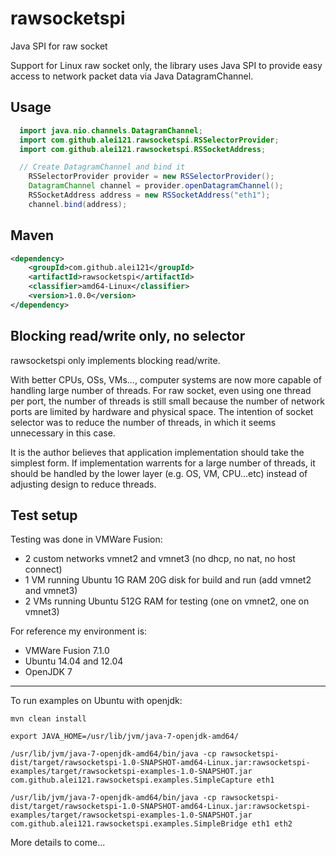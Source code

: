 rawsocketspi
============

Java SPI for raw socket

Support for Linux raw socket only, the library uses Java SPI to provide easy access to network packet data via Java DatagramChannel.

Usage
---
```java
  import java.nio.channels.DatagramChannel;
  import com.github.alei121.rawsocketspi.RSSelectorProvider;
  import com.github.alei121.rawsocketspi.RSSocketAddress;

  // Create DatagramChannel and bind it
	RSSelectorProvider provider = new RSSelectorProvider();
	DatagramChannel channel = provider.openDatagramChannel();
	RSSocketAddress address = new RSSocketAddress("eth1");
	channel.bind(address);
```

Maven
---
```xml
<dependency>
	<groupId>com.github.alei121</groupId>
	<artifactId>rawsocketspi</artifactId>
	<classifier>amd64-Linux</classifier>
	<version>1.0.0</version>
</dependency>
```

Blocking read/write only, no selector
---
rawsocketspi only implements blocking read/write.

With better CPUs, OSs, VMs..., computer systems are now more capable of handling large number of threads.
For raw socket, even using one thread per port, the number of threads is still small because the number of network ports are limited by hardware and physical space.
The intention of socket selector was to reduce the number of threads, in which it seems unnecessary in this case.

It is the author believes that application implementation should take the simplest form.
If implementation warrents for a large number of threads, it should be handled by the lower layer (e.g. OS, VM, CPU...etc) instead of adjusting design to reduce threads.


Test setup
---
Testing was done in VMWare Fusion:
* 2 custom networks vmnet2 and vmnet3 (no dhcp, no nat, no host connect)
* 1 VM running Ubuntu 1G RAM 20G disk for build and run (add vmnet2 and vmnet3)
* 2 VMs running Ubuntu 512G RAM for testing (one on vmnet2, one on vmnet3)

For reference my environment is:
* VMWare Fusion 7.1.0
* Ubuntu 14.04 and 12.04
* OpenJDK 7

---
To run examples on Ubuntu with openjdk:

`mvn clean install`

`export JAVA_HOME=/usr/lib/jvm/java-7-openjdk-amd64/`

`/usr/lib/jvm/java-7-openjdk-amd64/bin/java -cp rawsocketspi-dist/target/rawsocketspi-1.0-SNAPSHOT-amd64-Linux.jar:rawsocketspi-examples/target/rawsocketspi-examples-1.0-SNAPSHOT.jar com.github.alei121.rawsocketspi.examples.SimpleCapture eth1`

`/usr/lib/jvm/java-7-openjdk-amd64/bin/java -cp rawsocketspi-dist/target/rawsocketspi-1.0-SNAPSHOT-amd64-Linux.jar:rawsocketspi-examples/target/rawsocketspi-examples-1.0-SNAPSHOT.jar com.github.alei121.rawsocketspi.examples.SimpleBridge eth1 eth2`



More details to come...

